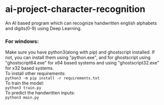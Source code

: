 # ai-project-character-recognition
An AI based program which can recognize handwritten english alphabets and digits(0-9) using Deep Learning.

### For windows:
Make sure you have python3(along with pip) and ghostscript installed.  If not, you can install them using "python.exe", and for ghostscript using "ghostscript64.exe" for x64 based systems and using "ghostscript32.exe" for x32 based systems.<br>
To install other requirements:<br>
```python3 -m pip install -r requirements.txt```<br>
To train the model:<br>
```python3 train.py```<br>
To predict the handwritten inputs:<br>
```python3 main.py```<br>
